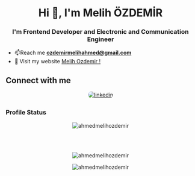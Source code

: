 <h1 align="center">Hi 👋, I'm Melih ÖZDEMİR</h1>
<h3 align="center">I'm Frontend Developer and Electronic and Communication Engineer</h3>

- 📫Reach me **ozdemirmelihahmed@gmail.com**
- 📱 Visit my website [Melih Ozdemir !](https://melihozdemir.vercel.app/) 

## Connect with me  
<div align="center">
<a href="https://www.linkedin.com/in/melihozdemir" target="_blank">
<img src=https://img.shields.io/badge/linkedin-%231E77B5.svg?&style=for-the-badge&logo=linkedin&logoColor=white alt=linkedin style="margin-bottom: 5px; border-radius: 8px;" />
</a>
</div> 

### Profile Status
<div align="center">
<p align="center"> <img src="https://komarev.com/ghpvc/?username=ahmedmelihozdemir&label=Profile%20views&color=B76E79&style=flat" alt="ahmedmelihozdemir" /></p>
</div>
<br/><br/>
<div align="center">
<p><img align="center" src="https://github-readme-stats.vercel.app/api/top-langs?username=ahmedmelihozdemir&show_icons=true&theme=tokyonight&locale=en&layout=compact" alt="ahmedmelihozdemir" /></p>
<p><img align="center" src="https://github-readme-stats.vercel.app/api?username=ahmedmelihozdemir&show_icons=true&theme=tokyonight&locale=en" alt="ahmedmelihozdemir" /></p>
</div>
